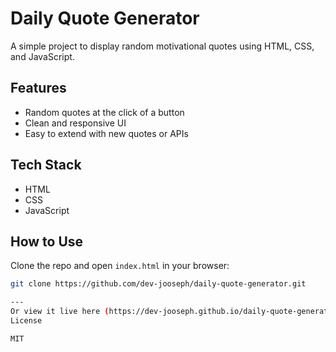 # Daily Quote Generator

A simple project to display random motivational quotes using HTML, CSS, and JavaScript.

## Features

- Random quotes at the click of a button
- Clean and responsive UI
- Easy to extend with new quotes or APIs


## Tech Stack

- HTML
- CSS
- JavaScript

## How to Use

Clone the repo and open `index.html` in your browser:

```bash
git clone https://github.com/dev-jooseph/daily-quote-generator.git

---
Or view it live here (https://dev-jooseph.github.io/daily-quote-generator/)
License

MIT

